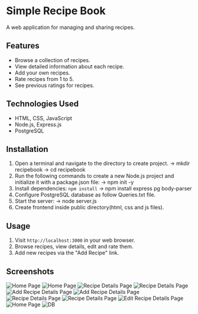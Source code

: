 # Simple Recipe Book

A web application for managing and sharing recipes.

## Features

- Browse a collection of recipes.
- View detailed information about each recipe.
- Add your own recipes.
- Rate recipes from 1 to 5.
- See previous ratings for recipes.

## Technologies Used

- HTML, CSS, JavaScript
- Node.js, Express.js
- PostgreSQL

## Installation

1. Open a terminal and navigate to the directory to create project.
   -> mkdir recipebook
   -> cd recipebook
2. Run the following commands to create a new Node.js project and initialize it with a package.json file:
   -> npm init -y
3. Install dependencies: `npm install`
   -> npm install express pg body-parser
2. Configure PostgreSQL database as follow Queries.txt file.
4. Start the server: 
   -> node server.js
5. Create frontend inside public directory(html, css and js files).

## Usage
1. Visit `http://localhost:3000` in your web browser.
2. Browse recipes, view details, edit and rate them.
3. Add new recipes via the "Add Recipe" link.

## Screenshots

![Home Page](https://github.com/akhilesh-sahu12/Simple-Recipe-Book/blob/master/screenshots/1.png)
![Home Page](https://github.com/akhilesh-sahu12/Simple-Recipe-Book/blob/master/screenshots/2.png)
![Recipe Details Page](https://github.com/akhilesh-sahu12/Simple-Recipe-Book/blob/master/screenshots/3.png)
![Recipe Details Page](https://github.com/akhilesh-sahu12/Simple-Recipe-Book/blob/master/screenshots/4.png)
![Add Recipe Details Page](https://github.com/akhilesh-sahu12/Simple-Recipe-Book/blob/master/screenshots/5.png)
![Add Recipe Details Page](https://github.com/akhilesh-sahu12/Simple-Recipe-Book/blob/master/screenshots/6.png)
![Recipe Details Page](https://github.com/akhilesh-sahu12/Simple-Recipe-Book/blob/master/screenshots/7.png)
![Recipe Details Page](https://github.com/akhilesh-sahu12/Simple-Recipe-Book/blob/master/screenshots/8.png)
![Edit Recipe Details Page](https://github.com/akhilesh-sahu12/Simple-Recipe-Book/blob/master/screenshots/9.png)
![Home Page](https://github.com/akhilesh-sahu12/Simple-Recipe-Book/blob/master/screenshots/10.png)
![DB](https://github.com/akhilesh-sahu12/Simple-Recipe-Book/blob/master/screenshots/11.png)